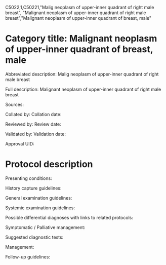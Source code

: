 C5022,1,C50221,"Malig neoplasm of upper-inner quadrant of right male breast", "Malignant neoplasm of upper-inner quadrant of right male breast","Malignant neoplasm of upper-inner quadrant of breast, male"
# Category title: Malignant neoplasm of upper-inner quadrant of breast, male

Abbreviated description: Malig neoplasm of upper-inner quadrant of right male breast

Full description: Malignant neoplasm of upper-inner quadrant of right male breast

Sources:

Collated by:
Collation date:

Reviewed by:
Review date:

Validated by:
Validation date:

Approval UID:

# Protocol description

Presenting conditions:

History capture guidelines:

General examination guidelines:

Systemic examination guidelines:

Possible differential diagnoses with links to related protocols:

Symptomatic / Palliative management:

Suggested diagnostic tests:

Management:

Follow-up guidelines:
